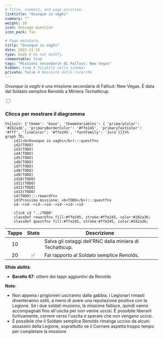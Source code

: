 ```yaml
---
# Title, summary, and page position.
linktitle: "Ovunque io vaghi"
summary: ""
weight: 10
icon: message-question
icon_pack: fas

# Page metadata.
title: "Ovunque io vaghi"
date: 2022-11-15
type: book # Do not modify.
commentable: true
tags: "Missioni secondarie di Fallout: New Vegas"
hidden: true # Visibile nella sidebar
private: false # Nascosto dalle ricerche
---
```


<div class="fnv">


*Ovunque io vaghi* è una missione secondaria di Fallout: New Vegas. È data dal Soldato semplice Renolds a Miniera Techatticup.


<section class="chart-collapse">
<input type="checkbox" name="collapse2" id="handle2">
<h3 class="handle">
<label for="handle2">Clicca per mostrare il diagramma</label>
</h3>
<div class="content">

```mermaid
%%{init: {'theme': 'base', 'themeVariables': { 'primaryColor': '#282a36', 'primaryBorderColor': '#ffe245', 'primaryTextColor': '#fff', 'lineColor': '#ffe245', 'fontFamily': 'Jura'}}}%%
graph TD;
    id1(<b>Ovunque io vaghi</b>):::questfnv
    id2(TODO)
    id3(TODO)
    id4(TODO)
    id5(TODO)
    id6(TODO)
    id7(TODO) 
    id8(TODO)
    id9(TODO)
    id10(TODO)
    id11(TODO)
    id12(TODO)
    id13(TODO) 
    id(TODO):::rewardfnv
    id(Prossima missione: <b>TODO</b>):::questfnv
    id-->id-->id-->id-->id-->id-->id
    
    click id "../TODO"
    classDef rewardfnv fill:#ffe245, stroke:#ffe245, color:#282a36;
    classDef questfnv fill:#ffe245, stroke:#ffe245, color:#282a36;
```

</div>
</section>

| Tappe |       Stato        | Descrizione |
|:-----:|:------------------:| ----------- |
|                           10                          |            | Salva gli ostaggi dell'RNC dalla miniera di Techatticup.                                                                                                                    |
|                           20                          | :white_check_mark: | Fai rapporto al Soldato semplice Renolds.                                                                                                                                   |



**Sfide abilità**:
- **Baratto 67**: ottieni dei tappi aggiuntivi da Renolds



**Note**:
- Non appena i prigionieri usciranno dalla gabbia, i Legionari rimasti diventeranno ostili, a meno di avere una reputazione positiva con la Legione. Se i due soldati muoiono, la missione fallisce, quindi vanno accompagnati fino all'uscita per non venire uccisi. È possibile liberarli furtivamente, correre verso l'uscita e sperare che non vengano uccisi.
- È possibile che il Soldato semplice Renolds rimanga ucciso da alcuni assassini della Legione, soprattutto se il Corriere aspetta troppo tempo per completare la missione 


</div>



